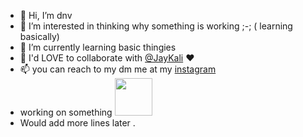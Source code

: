 - 👋 Hi, I’m dnv
- 👀 I’m interested in thinking why something is working ;-; ( learning basically) 
- 🌱 I’m currently learning basic thingies 
- 💞️ I'd LOVE to collaborate with <a href="https://github.com/Jaykali">@JayKali</a> ♥️
- 📫 you can reach to my dm me at my <a href="https://www.instagram.com/kindacatch/"> instagram </a> 
- working on something <img src="https://camo.githubusercontent.com/63371d36886ee658f5a97401f393e1ab1684b2fd3de674b8f5efc7d410b2a3d0/68747470733a2f2f6d656469612e67697068792e636f6d2f6d656469612f57556c706c634d704f43456d5447427442572f67697068792e676966" height="60" width="60">
- Would add more lines later .
<!---
dnv-max/dnv-max is a ✨ special ✨ repository because its `README.md` (this file) appears on your GitHub profile.
You can click the Preview link to take a look at your changes.
--->
